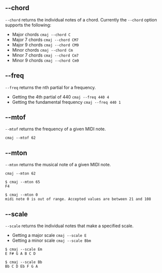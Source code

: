 ## --chord

`--chord` returns the individual notes of a chord. Currently the `--chord`
option supports the following:

- Major chords `cmaj --chord C`
- Major 7 chords `cmaj --chord CM7`
- Major 9 chords `cmaj --chord CM9`
- Minor chords `cmaj --chord Cm`
- Minor 7 chords `cmaj --chord Cm7`
- Minor 9 chords `cmaj --chord Cm9`


## --freq

`--freq` returns the nth partial for a frequency.

- Getting the 4th partial of 440 `cmaj --freq 440 4`
- Getting the fundamental frequency `cmaj --freq 440 1`



## --mtof

`--mtof` returns the frequency of a given MIDI note.

`cmaj --mtof 62`



## --mton

`--mton` returns the musical note of a given MIDI note.

`cmaj --mton 62`


```
$ cmaj --mton 65
F4

$ cmaj --mton 0
midi note 0 is out of range. Accepted values are between 21 and 108
```


## --scale

`--scale` returns the individual notes that make a specified scale.

- Getting a major scale `cmaj --scale E`
- Getting a minor scale `cmaj --scale Bbm`


```
$ cmaj --scale Em
E F# G A B C D 

$ cmaj --scale Bb
Bb C D Eb F G A 
```
